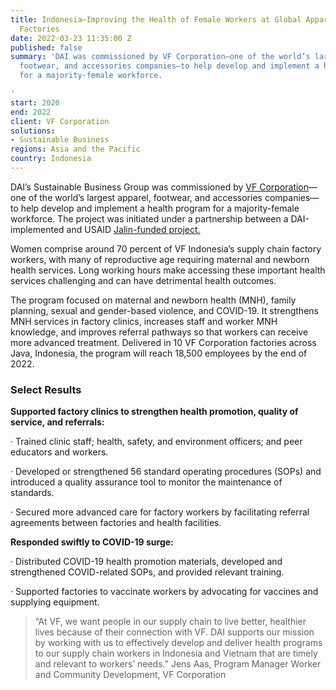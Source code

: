 ```yaml
---
title: Indonesia—Improving the Health of Female Workers at Global Apparel Company’s
  Factories
date: 2022-03-23 11:35:00 Z
published: false
summary: 'DAI was commissioned by VF Corporation—one of the world’s largest apparel,
  footwear, and accessories companies—to help develop and implement a health program
  for a majority-female workforce.

'
start: 2020
end: 2022
client: VF Corporation
solutions:
- Sustainable Business
regions: Asia and the Pacific
country: Indonesia
---
```


DAI’s Sustainable Business Group was commissioned by [VF Corporation](https://www.vfc.com/)—one of the world’s largest apparel, footwear, and accessories companies—to help develop and implement a health program for a majority-female workforce. The project was initiated under a partnership between a DAI-implemented and USAID [Jalin-funded project.](https://www.dai.com/our-work/projects/indonesia-jalin)

Women comprise around 70 percent of VF Indonesia’s supply chain factory workers, with many of reproductive age requiring maternal and newborn health services. Long working hours make accessing these important health services challenging and can have detrimental health outcomes.

The program focused on maternal and newborn health (MNH), family planning, sexual and gender-based violence, and COVID-19. It strengthens MNH services in factory clinics, increases staff and worker MNH knowledge, and improves referral pathways so that workers can receive more advanced treatment. Delivered in 10 VF Corporation factories across Java, Indonesia, the program will reach 18,500 employees by the end of 2022.

### Select Results

**Supported factory clinics to strengthen health promotion, quality of service, and referrals:**

· Trained clinic staff; health, safety, and environment officers; and peer educators and workers.

· Developed or strengthened 56 standard operating procedures (SOPs) and introduced a quality assurance tool to monitor the maintenance of standards.

· Secured more advanced care for factory workers by facilitating referral agreements between factories and health facilities.

**Responded swiftly to COVID-19 surge:**

· Distributed COVID-19 health promotion materials, developed and strengthened COVID-related SOPs, and provided relevant training.

· Supported factories to vaccinate workers by advocating for vaccines and supplying equipment.

>“At VF, we want people in our supply chain to live better, healthier lives because of their connection with VF. DAI supports our mission by working with us to effectively develop and deliver health programs to our supply chain workers in Indonesia and Vietnam that are timely and relevant to workers’ needs.”
Jens Aas, Program Manager Worker and Community Development, VF Corporation

